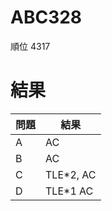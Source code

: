 # ABC328
順位 4317
# 結果
| 問題 | 結果 |
| --- | --- |
| A | AC |
| B | AC |
| C | TLE*2, AC |
| D | TLE*1 AC|